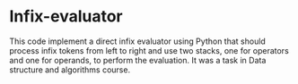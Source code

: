 # Infix-evaluator
This code implement a direct infix evaluator using Python that should process infix tokens from left to right and use two stacks, one for operators and one for operands, to perform the evaluation.
It was a task in Data structure and algorithms course.

